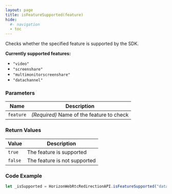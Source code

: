 ```yaml
---
layout: page
title: isFeatureSupported(feature)
hide:
  #- navigation
  - toc
---
```


Checks whether the specified feature is supported by the SDK.

**Currently supported features:**
- `"video"`
- `"screenshare"`
- `"multimonitorscreenshare"`
- `"datachannel"`

### Parameters

| Name     | Description |
|----------|-------------|
| `feature` | *(Required)* Name of the feature to check |

### Return Values
| Value | Description |
|-------|-------------|
| `true`  | The feature is supported |
| `false` | The feature is not supported |

### Code Example
```js
let _isSupported = HorizonWebRtcRedirectionAPI.isFeatureSupported("datachannel");
```
